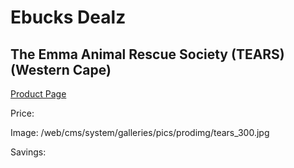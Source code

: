 
# Ebucks Dealz
## The Emma Animal Rescue Society (TEARS) (Western Cape)
[Product Page](https://www.ebucks.com/web/shop/productSelected.do?prodId=200315080&catId=365579701)

Price: 

Image: /web/cms/system/galleries/pics/prodimg/tears_300.jpg

Savings: 


	